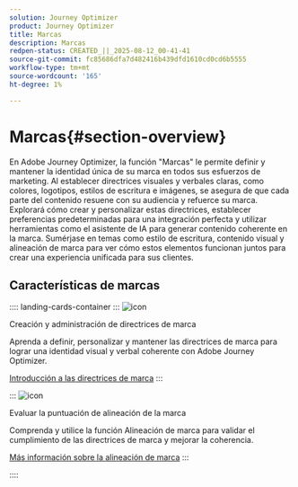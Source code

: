 ```yaml
---
solution: Journey Optimizer
product: Journey Optimizer
title: Marcas
description: Marcas
redpen-status: CREATED_||_2025-08-12_00-41-41
source-git-commit: fc85686dfa7d482416b439dfd1610cd0cd6b5555
workflow-type: tm+mt
source-wordcount: '165'
ht-degree: 1%

---
```



# Marcas{#section-overview}

En Adobe Journey Optimizer, la función &quot;Marcas&quot; le permite definir y mantener la identidad única de su marca en todos sus esfuerzos de marketing. Al establecer directrices visuales y verbales claras, como colores, logotipos, estilos de escritura e imágenes, se asegura de que cada parte del contenido resuene con su audiencia y refuerce su marca. Explorará cómo crear y personalizar estas directrices, establecer preferencias predeterminadas para una integración perfecta y utilizar herramientas como el asistente de IA para generar contenido coherente en la marca. Sumérjase en temas como estilo de escritura, contenido visual y alineación de marca para ver cómo estos elementos funcionan juntos para crear una experiencia unificada para sus clientes.

## Características de marcas

:::: landing-cards-container
:::
![icon](https://cdn.experienceleague.adobe.com/icons/circle-play.svg)

Creación y administración de directrices de marca

Aprenda a definir, personalizar y mantener las directrices de marca para lograr una identidad visual y verbal coherente con Adobe Journey Optimizer.

[Introducción a las directrices de marca](../using/content-management/brands.md)
:::

:::
![icon](https://cdn.experienceleague.adobe.com/icons/list-check.svg)

Evaluar la puntuación de alineación de la marca

Comprenda y utilice la función Alineación de marca para validar el cumplimiento de las directrices de marca y mejorar la coherencia.

[Más información sobre la alineación de marca](../using/content-management/brands-score.md)
:::

::::
